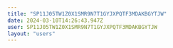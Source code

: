 ```yaml
---
title: "SP11J05TW1Z0X1SMR9N7T1GYJXPQTF3MDAKBGYTJW"
date: 2024-03-10T14:26:43.947Z
user: SP11J05TW1Z0X1SMR9N7T1GYJXPQTF3MDAKBGYTJW
layout: "users"
---
```

    